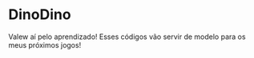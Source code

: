 # DinoDino
Valew aí pelo aprendizado! Esses códigos vão servir de modelo para os meus próximos jogos!
